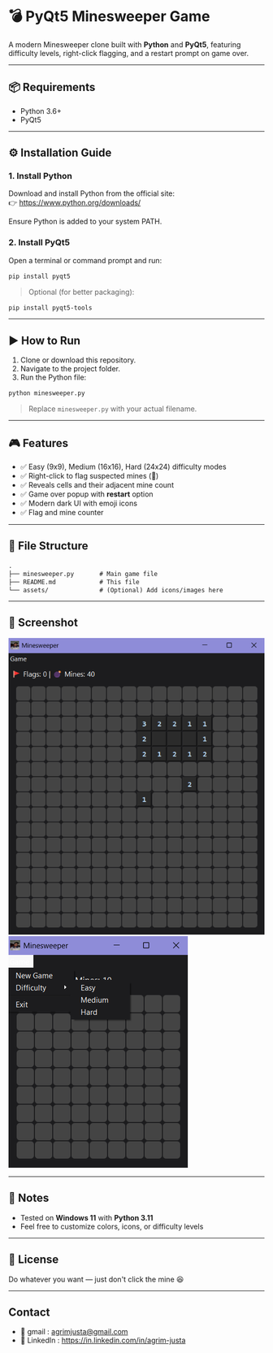 
# 💣 PyQt5 Minesweeper Game

A modern Minesweeper clone built with **Python** and **PyQt5**, featuring difficulty levels, right-click flagging, and a restart prompt on game over.

---

## 📦 Requirements

- Python 3.6+
- PyQt5

---

## ⚙️ Installation Guide

### 1. Install Python

Download and install Python from the official site:  
👉 https://www.python.org/downloads/

Ensure Python is added to your system PATH.

### 2. Install PyQt5

Open a terminal or command prompt and run:

```bash
pip install pyqt5
```

> Optional (for better packaging):  
```bash
pip install pyqt5-tools
```

---

## ▶️ How to Run

1. Clone or download this repository.
2. Navigate to the project folder.
3. Run the Python file:

```bash
python minesweeper.py
```

> Replace `minesweeper.py` with your actual filename.

---

## 🎮 Features

- ✅ Easy (9x9), Medium (16x16), Hard (24x24) difficulty modes
- ✅ Right-click to flag suspected mines (🚩)
- ✅ Reveals cells and their adjacent mine count
- ✅ Game over popup with **restart** option
- ✅ Modern dark UI with emoji icons
- ✅ Flag and mine counter

---

## 📁 File Structure

```
.
├── minesweeper.py       # Main game file
├── README.md            # This file
└── assets/              # (Optional) Add icons/images here
```

---

## 🧠 Screenshot


![Minesweeper Screenshot](assets/Screenshot1.png)
![Minesweeper Screenshot](assets/Screenshot2.png)


---

## 📌 Notes

- Tested on **Windows 11** with **Python 3.11**
- Feel free to customize colors, icons, or difficulty levels

---

## 📜 License

Do whatever you want — just don't click the mine 😆

---
## Contact

- 📧 gmail : agrimjusta@gmail.com
- 🔗 LinkedIn : https://in.linkedin.com/in/agrim-justa


